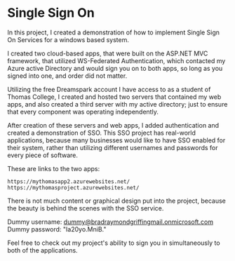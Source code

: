 # Single Sign On
In this project, I created a demonstration of how to implement Single Sign On Services for a windows based system.

I created two cloud-based apps, that were built on the ASP.NET MVC framework, that utilized WS-Federated Authentication, which contacted my Azure active Directory and would sign you on to both apps, so long as you signed into one, and order did not matter.

Utilizing the free Dreamspark account I have access to as a student of Thomas College, I created and hosted two servers that contained my web apps, and also created a third server with my active directory; just to ensure that every component was operating independently.

After creation of these servers and web apps, I added authentication and created a demonstration of SSO. This SSO project has real-world applications, because many businesses would like to have SSO enabled for their system, rather than utilizing different usernames and passwords for every piece of software.

These are links to the two apps:

    https://mythomasapp2.azurewebsites.net/
    https://mythomasproject.azurewebsites.net/

There is not much content or graphical design put into the project, because the beauty is behind the scenes with the SSO service.

Dummy username: dummy@bradraymondgriffingmail.onmicrosoft.com<br>
Dummy password: "Ia20yo.MniB."

Feel free to check out my project's ability to sign you in simultaneously to both of the applications.
